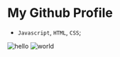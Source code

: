 # My Github Profile

 - `Javascript`, `HTML`, `CSS`;

![hello](https://github-readme-stats.vercel.app/api?username=sickog0d&show_icons=true&theme=radical)
![world](https://github-readme-stats.vercel.app/api/top-langs/?username=sickog0d&layout=compact)
